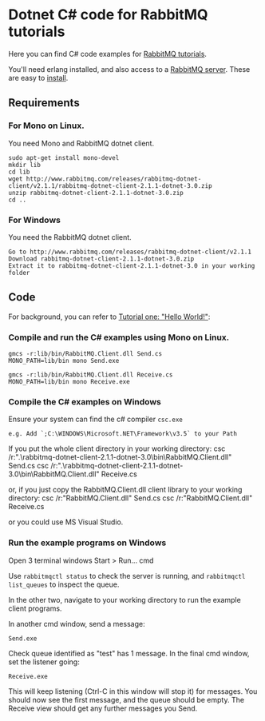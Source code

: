 # Dotnet C# code for RabbitMQ tutorials

Here you can find C# code examples for [RabbitMQ
tutorials](http://www.rabbitmq.com/getstarted.html).

You'll need erlang installed, and also access to a [RabbitMQ server](http://www.rabbitmq.com/server.html). 
These are easy to [install](http://www.rabbitmq.com/install.html).

## Requirements

### For Mono on Linux.
You need Mono and RabbitMQ dotnet client.

    sudo apt-get install mono-devel
    mkdir lib
    cd lib
    wget http://www.rabbitmq.com/releases/rabbitmq-dotnet-client/v2.1.1/rabbitmq-dotnet-client-2.1.1-dotnet-3.0.zip
    unzip rabbitmq-dotnet-client-2.1.1-dotnet-3.0.zip
    cd ..

### For Windows
You need the RabbitMQ dotnet client.

    Go to http://www.rabbitmq.com/releases/rabbitmq-dotnet-client/v2.1.1
    Download rabbitmq-dotnet-client-2.1.1-dotnet-3.0.zip
    Extract it to rabbitmq-dotnet-client-2.1.1-dotnet-3.0 in your working folder

## Code

For background, you can refer to [Tutorial one: "Hello World!"](http://www.rabbitmq.com/tutorial-one-python.html):

### Compile and run the C# examples using Mono on Linux.

    gmcs -r:lib/bin/RabbitMQ.Client.dll Send.cs
    MONO_PATH=lib/bin mono Send.exe

    gmcs -r:lib/bin/RabbitMQ.Client.dll Receive.cs
    MONO_PATH=lib/bin mono Receive.exe
    
### Compile the C# examples on Windows    

Ensure your system can find the c# compiler `csc.exe` 

    e.g. Add `;C:\WINDOWS\Microsoft.NET\Framework\v3.5` to your Path
    
If you put the whole client directory in your working directory:
    csc /r:".\rabbitmq-dotnet-client-2.1.1-dotnet-3.0\bin\RabbitMQ.Client.dll" Send.cs
    csc /r:".\rabbitmq-dotnet-client-2.1.1-dotnet-3.0\bin\RabbitMQ.Client.dll" Receive.cs

or, if you just copy the RabbitMQ.Client.dll client library to your working directory:
    csc /r:"RabbitMQ.Client.dll" Send.cs
    csc /r:"RabbitMQ.Client.dll" Receive.cs

or you could use MS Visual Studio.

### Run the example programs on Windows

Open 3 terminal windows Start > Run... cmd 

Use `rabbitmqctl status` to check the server is running,
and `rabbitmqctl list_queues` to inspect the queue.

In the other two, navigate to your working directory to run the example client programs.

In another cmd window, send a message:
 
    Send.exe

Check queue identified as "test" has 1 message.
In the final cmd window, set the listener going:

    Receive.exe

This will keep listening (Ctrl-C in this window will stop it) for messages. 
You should now see the first message, and the queue should be empty.
The Receive view should get any further messages you Send.
